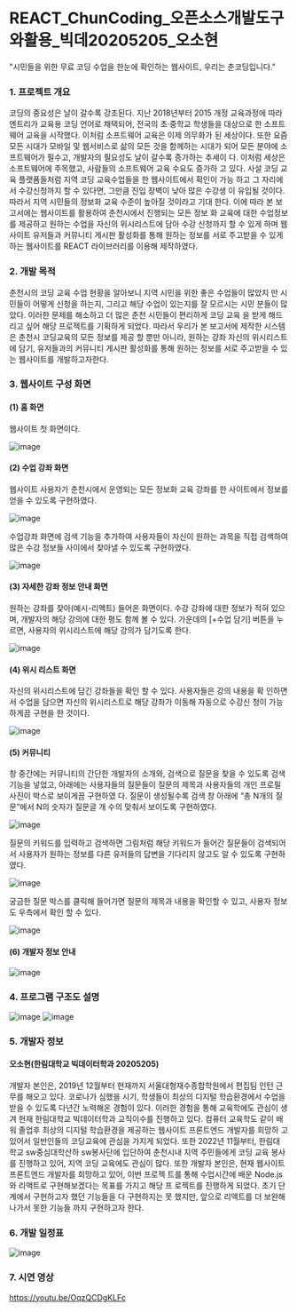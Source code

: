 # REACT_ChunCoding_오픈소스개발도구와활용_빅데20205205_오소현
"시민들을 위한 무료 코딩 수업을 한눈에 확인하는 웹사이트, 우리는 춘코딩입니다."

### 1. 프로젝트 개요
코딩의 중요성은 날이 갈수록 강조된다. 지난 2018년부터 2015 개정 교육과정에 따라 엔트리가 교육용 코딩 언어로 채택되어, 전국의 초·중학교 학생들을 대상으로 한 
소프트웨어 교육을 시작했다. 이처럼 소프트웨어 교육은 이제 의무화가 된 세상이다. 또한 요즘 모든 시대가 모바일 및 웹서비스로 삶의 모든 것을 함께하는 시대가 되어 모든 분야에 소프트웨어가 필수고, 개발자의 필요성도 날이 갈수록 증가하는 추세이
다. 이처럼 세상은 소프트웨어에 주목했고, 사람들의 소프트웨어 교육 수요도 증가하
고 있다. 사설 코딩 교육 플랫폼들처럼 지역 코딩 교육수업들을 한 웹사이트에서 확인이 가능
하고 그 자리에서 수강신청까지 할 수 있다면, 그만큼 진입 장벽이 낮아 많은 수강생
이 유입될 것이다. 따라서 지역 시민들의 정보화 교육 수준이 높아질 것이라고 기대
한다. 이에 따라 본 보고서에는 웹사이트를 활용하여 춘천시에서 진행되는 모든 정보
화 교육에 대한 수업정보를 제공하고 원하는 수업을 자신의 위시리스트에 담아 수강
신청까지 할 수 있게 하며 웹사이트 유저들과 커뮤니티 게시판 활성화를 통해 원하는 
정보를 서로 주고받을 수 있게 하는 웹사이트를 REACT 라이브러리를 이용해 제작하였다.

### 2. 개발 목적
춘천시의 코딩 교육 수업 현황을 알아보니 지역 시민을 위한 좋은 수업들이 많았지
만 시민들이 어떻게 신청을 하는지, 그리고 해당 수업이 있는지를 잘 모르시는 시민 
분들이 많았다. 이러한 문제를 해소하고 더 많은 춘천 시민들이 편리하게 코딩 교육
을 받게 해드리고 싶어 해당 프로젝트를 기획하게 되었다. 따라서 우리가 본 보고서에 제작한 시스템은 춘천시 코딩교육의 모든 정보를 제공
할 뿐만 아니라, 원하는 강좌 자신의 위시리스트에 담기, 유저들과의 커뮤니티 게시판 
활성화를 통해 원하는 정보를 서로 주고받을 수 있는 웹사이트를 개발하고자한다.

### 3. 웹사이트 구성 화면
#### (1) 홈 화면
웹사이트 첫 화면이다.

![image](https://user-images.githubusercontent.com/53892427/230782972-a6af9aeb-e401-4279-80a3-f75ef9f7a43d.png)

#### (2) 수업 강좌 화면
웹사이트 사용자가 춘천시에서 운영되는 모든 정보화 교육 강좌를 한 사이트에서 정보를 얻을 수 있도록 구현하였다.

![image](https://user-images.githubusercontent.com/53892427/230782989-fdf1309f-fd49-40c3-9f7b-2f3e7565cb63.png)

수업강좌 화면에 검색 기능을 추가하여 사용자들이 자신이 원하는 과목을 직접 검색하여 많은 수강 정보들 사이에서 찾아낼 수 있도록 구현하였다.

![image](https://user-images.githubusercontent.com/53892427/230783133-23dc038d-8b58-4a0b-a7ad-dfac07efe61e.png)

#### (3) 자세한 강좌 정보 안내 화면
원하는 강좌를 찾아(예시-리액트) 들어온 화면이다. 수강 강좌에 대한 정보가 적혀 있으며, 개발자의 해당 강의에 대한 평도 함께 볼 수 있다. 가운데의 [+수업 담기] 버튼을 누르면, 사용자의 위시리스트에 해당 강의가 
담기도록 한다.

![image](https://user-images.githubusercontent.com/53892427/230783171-39fb4cb3-1ab7-4ee8-986f-d61844c8ff39.png)

#### (4) 위시 리스트 화면
 자신의 위시리스트에 담긴 강좌들을 확인 할 수 있다. 사용자들은 강의 내용을 확
인하면서 수업을 담으면 자신의 위시리스트로 해당 강좌가 이동해 자동으로 수강신
청이 가능하게끔 구현을 한 것이다. 

![image](https://user-images.githubusercontent.com/53892427/230783187-027daa60-d4e0-4363-80fc-b785969c1ee9.png)


#### (5) 커뮤니티
 창 중간에는 커뮤니티의 간단한 개발자의 
소개와, 검색으로 질문을 찾을 수 있도록 검색 기능을 넣었고, 아래에는 사용자들의 
질문들이 질문의 제목과 사용자들의 개인 프로필 사진이 박스로 보이게끔 구현하였
다. 질문이 생성될수록 검색 창 아래에 “총 N개의 질문”에서 N의 숫자가 질문글 개
수의 맞춰서 보이도록 구현하였다.

![image](https://user-images.githubusercontent.com/53892427/230783219-ddcbbc02-d712-4753-892a-d06a0b1a1994.png)

질문의 
키워드를 입력하고 검색하면 그림처럼 해당 키워드가 들어간 질문들이 검색되어서 
사용자가 원하는 정보를 다른 유저들의 답변을 기다리지 않고도 알 수 있도록 
구현하였다.

![image](https://user-images.githubusercontent.com/53892427/230783231-95911ac0-b4ae-458b-930a-5cb7b2aabcfe.png)

궁금한 
질문 박스를 클릭해 들어가면 질문의 제목과 내용을 확인할 수 있고, 사용자 정보도 
우측에서 확인 할 수 있다. 

![image](https://user-images.githubusercontent.com/53892427/230783237-d25f84ae-fc13-4326-b150-7adc66d73da6.png)


#### (6) 개발자 정보 안내
![image](https://user-images.githubusercontent.com/53892427/230783278-a538096d-b2d6-45bf-bac2-aec21e918698.png)

### 4. 프로그램 구조도 설명
![image](https://user-images.githubusercontent.com/53892427/230783312-9da6ba49-2850-4ad1-aaf9-77db7533236b.png)
![image](https://user-images.githubusercontent.com/53892427/230783328-ff68b5e9-5a7a-49bb-9340-336871dafdf5.png)

### 5. 개발자 정보
<h4>오소현(한림대학교 빅데이터학과 20205205)</h4>
 개발자 본인은, 2019년 12월부터 현재까지 서울대형재수종합학원에서 편집팀 인턴 근
무를 해오고 있다. 코로나가 심했을 시기, 학생들이 최상의 디지털 학습환경에서 수업을 
받을 수 있도록 다년간 노력해온 경험이 있다. 이러한 경험을 통해 교육학에도 관심이 
생겨 현재 한림대학교 빅데이터학과 교직이수를 진행하고 있다. 컴퓨터 교육학도 같이 
배워 졸업후 최상의 디지털 학습환경을 제공하는 웹사이트 프론트엔드 개발자를 희망하
고 있어서 일반인들의 코딩교육에 관심을 가지게 되었다. 또한 2022년 11월부터, 한림대
학교 sw중심대학산하 sw봉사단에 입단하여 춘천시내 지역 주민들에게 코딩 교육 봉사
를 진행하고 있어, 지역 코딩 교육에도 관심이 많다. 또한 개발자 본인은, 현재 웹사이트 프론트엔드 개발자를 희망하고 있어, 이번 프로젝
트를 통해 수업시간에 배운 Node.js와 리액트로 구현해보겠다는 목표를 가지고 해당 프
로젝트를 진행하게 되었다. 초기 단계에서 구현하고자 했던 기능들을 다 구현하지는 못
했지만, 앞으로 리액트를 더 보완해나가서 못한 기능들 까지 구현하고자 한다. 

### 6. 개발 일정표
![image](https://user-images.githubusercontent.com/53892427/230783382-14fddf84-4368-4d97-b636-a08c8fa2e47c.png)

### 7. 시연 영상
https://youtu.be/OqzQCDgKLFc




